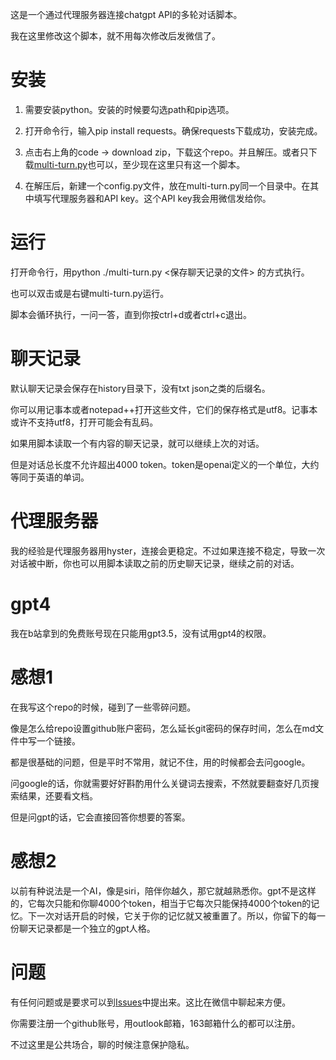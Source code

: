 这是一个通过代理服务器连接chatgpt API的多轮对话脚本。

我在这里修改这个脚本，就不用每次修改后发微信了。

# 安装

1. 需要安装python。安装的时候要勾选path和pip选项。

2. 打开命令行，输入pip install requests。确保requests下载成功，安装完成。

3. 点击右上角的code -> download zip，下载这个repo。并且解压。或者只下载[multi-turn.py](multi-turn.py)也可以，至少现在这里只有这一个脚本。

4. 在解压后，新建一个config.py文件，放在multi-turn.py同一个目录中。在其中填写代理服务器和API key。这个API key我会用微信发给你。

# 运行

打开命令行，用python ./multi-turn.py <保存聊天记录的文件> 的方式执行。

也可以双击或是右键multi-turn.py运行。

脚本会循环执行，一问一答，直到你按ctrl+d或者ctrl+c退出。

# 聊天记录

默认聊天记录会保存在history目录下，没有txt json之类的后缀名。

你可以用记事本或者notepad++打开这些文件，它们的保存格式是utf8。记事本或许不支持utf8，打开可能会有乱码。

如果用脚本读取一个有内容的聊天记录，就可以继续上次的对话。

但是对话总长度不允许超出4000 token。token是openai定义的一个单位，大约等同于英语的单词。

# 代理服务器

我的经验是代理服务器用hyster，连接会更稳定。不过如果连接不稳定，导致一次对话被中断，你也可以用脚本读取之前的历史聊天记录，继续之前的对话。

# gpt4

我在b站拿到的免费账号现在只能用gpt3.5，没有试用gpt4的权限。

# 感想1

在我写这个repo的时候，碰到了一些零碎问题。

像是怎么给repo设置github账户密码，怎么延长git密码的保存时间，怎么在md文件中写一个链接。

都是很基础的问题，但是平时不常用，就记不住，用的时候都会去问google。

问google的话，你就需要好好斟酌用什么关键词去搜索，不然就要翻查好几页搜索结果，还要看文档。

但是问gpt的话，它会直接回答你想要的答案。

# 感想2

以前有种说法是一个AI，像是siri，陪伴你越久，那它就越熟悉你。gpt不是这样的，它每次只能和你聊4000个token，相当于它每次只能保持4000个token的记忆。下一次对话开启的时候，它关于你的记忆就又被重置了。所以，你留下的每一份聊天记录都是一个独立的gpt人格。

# 问题

有任何问题或是要求可以到[Issues](//github.com/w2404/chat/issues/new)中提出来。这比在微信中聊起来方便。

你需要注册一个github账号，用outlook邮箱，163邮箱什么的都可以注册。

不过这里是公共场合，聊的时候注意保护隐私。
